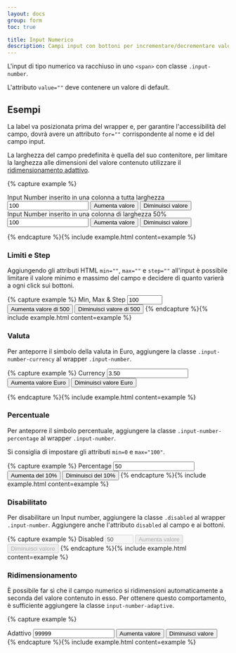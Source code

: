 ```yaml
---
layout: docs
group: form
toc: true

title: Input Numerico
description: Campi input con bottoni per incrementare/decrementare valori numerici
---
```


L'input di tipo numerico va racchiuso in uno `<span>` con classe `.input-number`.

L'attributo `value=""` deve contenere un valore di default.

## Esempi

La label va posizionata prima del wrapper e, per garantire l'accessibilità del campo, dovrà avere un attributo `for=""` corrispondente al nome e id del campo input.

La larghezza del campo predefinita è quella del suo contenitore, per limitare la larghezza alle dimensioni del valore contenuto utilizzare il <a href="#ridimensionamento">ridimensionamento adattivo</a>.

{% capture example %}

<div class="w-100">
  <label for="inputNumber" class="input-number-label">Input Number inserito in una colonna a tutta larghezza</label>
  <span class="input-number">
    <input type="number" id="inputNumber" name="inputNumber" value="100" step="any" />
    <button class="input-number-add">
      <span class="sr-only">Aumenta valore</span>
    </button>
    <button class="input-number-sub">
      <span class="sr-only">Diminuisci valore</span>
    </button>
  </span>
</div>

<div class="w-50 mt-5">
  <label for="inputNumber1" class="input-number-label">Input Number inserito in una colonna di larghezza 50%</label>
  <span class="input-number">
    <input type="number" id="inputNumber1" name="inputNumber1" value="100" step="any" />
    <button class="input-number-add">
      <span class="sr-only">Aumenta valore</span>
    </button>
    <button class="input-number-sub">
      <span class="sr-only">Diminuisci valore</span>
    </button>
  </span>
</div>

{% endcapture %}{% include example.html content=example %}

### Limiti e Step

Aggiungendo gli attributi HTML `min=""`, `max=""` e `step=""` all'input è possibile limitare il valore minimo e massimo del campo e decidere di quanto varierà a ogni click sui bottoni.

{% capture example %}
<label for="inputNumber2" class="input-number-label">Min, Max & Step</label>
<span class="input-number">
<input type="number" id="inputNumber2" name="inputNumber2" value="100" min="-2000" max="15000" step="500" />
<button class="input-number-add">
<span class="sr-only">Aumenta valore di 500</span>
</button>
<button class="input-number-sub">
<span class="sr-only">Diminuisci valore di 500</span>
</button>
</span>
{% endcapture %}{% include example.html content=example %}

### Valuta

Per anteporre il simbolo della valuta in Euro, aggiungere la classe `.input-number-currency` al wrapper `.input-number`.

{% capture example %}
<label for="inputNumber3" class="input-number-label">Currency</label>
<span class="input-number input-number-currency">
<input type="number" id="inputNumber3" name="inputNumber3" step="any" value="3.50" min="0" />
<button class="input-number-add">
<span class="sr-only">Aumenta valore Euro</span>
</button>
<button class="input-number-sub">
<span class="sr-only">Diminuisci valore Euro</span>
</button>
</span>

{% endcapture %}{% include example.html content=example %}

### Percentuale

Per anteporre il simbolo percentuale, aggiungere la classe `.input-number-percentage` al wrapper `.input-number`.

Si consiglia di impostare gli attributi `min=0` e `max="100"`.

{% capture example %}
<label for="inputNumber4" class="input-number-label">Percentage</label>
<span class="input-number input-number-percentage">
<input type="number" id="inputNumber4" name="inputNumber4" value="50" min="0" max="100" step="any" />
<button class="input-number-add">
<span class="sr-only">Aumenta del 10%</span>
</button>
<button class="input-number-sub">
<span class="sr-only">Diminuisci del 10%</span>
</button>
</span>
{% endcapture %}{% include example.html content=example %}

### Disabilitato

Per disabilitare un Input number, aggiungere la classe `.disabled` al wrapper `.input-number`.
Aggiungere anche l'attributo `disabled` al campo e ai bottoni.

{% capture example %}
<label for="inputNumber5" class="input-number-label">Disabled</label>
<span class="input-number disabled">
<input type="number" id="inputNumber5" name="inputNumber5" value="50" min="0" max="100" step="1" disabled />
<button class="input-number-add" disabled>
<span class="sr-only">Aumenta valore</span>
</button>
<button class="input-number-sub" disabled>
<span class="sr-only">Diminuisci valore</span>
</button>
</span>
{% endcapture %}{% include example.html content=example %}

### Ridimensionamento

È possibile far sì che il campo numerico si ridimensioni automaticamente a
seconda del valore contenuto in esso. Per ottenere questo comportamento, è
sufficiente aggiungere la classe `input-number-adaptive`.

{% capture example %}

<div class="w-100">
  <label for="inputNumber6" class="input-number-label">Adattivo</label>
  <span class="input-number input-number-adaptive">
    <input type="number" id="inputNumber6" name="inputNumber6" value="99999" step="any">
    <button class="input-number-add">
      <span class="sr-only">Aumenta valore</span>
    </button>
    <button class="input-number-sub">
      <span class="sr-only">Diminuisci valore</span>
    </button>
  </span>
</div>
{% endcapture %}{% include example.html content=example %}
